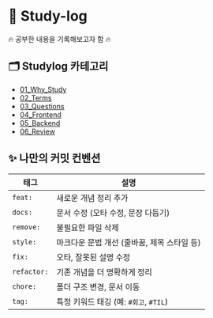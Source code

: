 # 📝 Study-log

🔥 공부한 내용을 기록해보고자 함 🔥

## 🗂️ Studylog 카테고리

- [01_Why_Study](https://github.com/HyeEmpathyDev/Study-log/tree/Study_log/01_Why_Study)
- [02_Terms](https://github.com/HyeEmpathyDev/Study-log/tree/Study_log/02_Terms)
- [03_Questions](https://github.com/HyeEmpathyDev/Study-log/tree/Study_log/03_Questions)
- [04_Frontend](https://github.com/HyeEmpathyDev/Study-log/tree/Study_log/04_Frontend)
- [05_Backend](https://github.com/HyeEmpathyDev/Study-log/tree/Study_log/05_Backend)
- [06_Review](https://github.com/HyeEmpathyDev/Study-log/tree/Study_log/06_Review)

## ✨ 나만의 커밋 컨벤션

| 태그        | 설명                                        |
| ----------- | ------------------------------------------- |
| `feat:`     | 새로운 개념 정리 추가                       |
| `docs:`     | 문서 수정 (오타 수정, 문장 다듬기)          |
| `remove:`   | 불필요한 파일 삭제                          |
| `style:`    | 마크다운 문법 개선 (줄바꿈, 제목 스타일 등) |
| `fix:`      | 오타, 잘못된 설명 수정                      |
| `refactor:` | 기존 개념을 더 명확하게 정리                |
| `chore:`    | 폴더 구조 변경, 문서 이동                   |
| `tag:`      | 특정 키워드 태깅 (예: `#회고`, `#TIL`)      |
